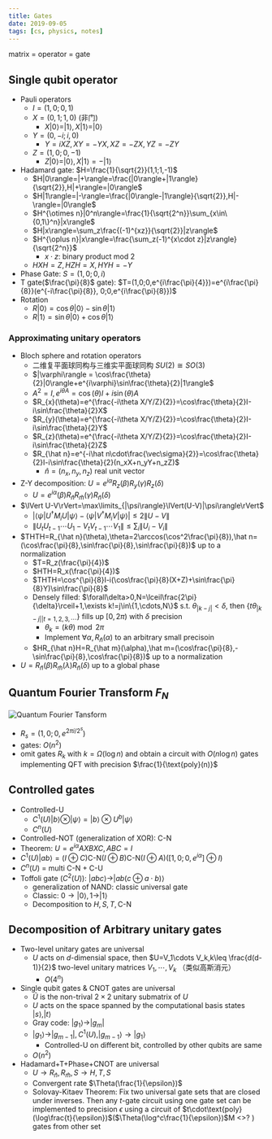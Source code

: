 ```yaml
---
title: Gates
date: 2019-09-05
tags: [cs, physics, notes]
---
```


matrix = operator = gate

## Single qubit operator

* Pauli operators
  * $I=(1,0;0,1)$
  * $X=(0,1;1,0)$ (非门)
    * $X|0\rangle=|1\rangle,X|1\rangle=|0\rangle$
  * $Y=(0,-i;i,0)$
    * $Y=iXZ,XY=-YX,XZ=-ZX,YZ=-ZY$
  * $Z=(1,0;0,-1)$
    * $Z|0\rangle=|0\rangle,X|1\rangle=-|1\rangle$
* Hadamard gate: $H=\frac{1}{\sqrt{2}}(1,1;1,-1)$
  * $H|0\rangle=|+\rangle=\frac{|0\rangle+|1\rangle}{\sqrt{2}},H|+\rangle=|0\rangle$
  * $H|1\rangle=|-\rangle=\frac{|0\rangle-|1\rangle}{\sqrt{2}},H|-\rangle=|0\rangle$
  * $H^{\otimes n}|0^n\rangle=\frac{1}{\sqrt{2^n}}\sum_{x\in\{0,1\}^n}|x\rangle$
  * $H|x\rangle=\sum_z\frac{(-1)^{xz}}{\sqrt{2}}|z\rangle$
  * $H^{\oplus n}|x\rangle=\frac{\sum_z(-1)^{x\cdot z}|z\rangle}{\sqrt{2^n}}$
    * $x\cdot z$: binary product mod 2
  * $HXH=Z,HZH=X,HYH=-Y$
* Phase Gate: $S=(1,0;0,i)$
* T gate($\frac{\pi}{8}$ gate): $T=(1,0;0,e^{i\frac{\pi}{4}})=e^{i\frac{\pi}{8}}(e^{-i\frac{\pi}{8}}, 0;0,e^{i\frac{\pi}{8}})$
* Rotation
  * $R|0\rangle=\cos\theta|0\rangle-\sin\theta|1\rangle$
  * $R|1\rangle=\sin\theta|0\rangle+\cos\theta|1\rangle$

### Approximating unitary operators

* Bloch sphere and rotation operators
  * 二维复平面球同构与三维实平面球同构 $SU(2)\cong SO(3)$
  * $|\varphi\rangle = \cos\frac{\theta}{2}|0\rangle+e^{i\varphi}\sin\frac{\theta}{2}|1\rangle$
  * $A^2=I,e^{i\theta A}=\cos(\theta)I+i\sin(\theta)A$
  * $R_{x}(\theta)=e^{\frac{-i\theta X/Y/Z}{2}}=\cos\frac{\theta}{2}I-i\sin\frac{\theta}{2}X$
  * $R_{y}(\theta)=e^{\frac{-i\theta X/Y/Z}{2}}=\cos\frac{\theta}{2}I-i\sin\frac{\theta}{2}Y$
  * $R_{z}(\theta)=e^{\frac{-i\theta X/Y/Z}{2}}=\cos\frac{\theta}{2}I-i\sin\frac{\theta}{2}Z$
  * $R_{\hat n}=e^{-i\hat n\cdot\frac{\vec\sigma}{2}}=\cos\frac{\theta}{2}I-i\sin\frac{\theta}{2}(n_xX+n_yY+n_zZ)$
    * $\hat n=(n_x,n_y,n_z)$ real unit vector
* Z-Y decomposition: $U=e^{i\alpha}R_z(\beta)R_y(\gamma)R_z(\delta)$
  * $U=e^{i\alpha}(\beta)R_{\hat n}R_{\hat m}(\gamma)R_{\hat n}(\delta)$
* $\lVert U-V\rVert=\max\limits_{|\psi\rangle}\lVert(U-V)|\psi\rangle\rVert$
  * $|\langle\psi|U^\dagger M_iU|\psi\rangle-\langle\psi|V^\dagger M_iV|\psi\rangle|\leq 2\lVert U-V\rVert$
  * $\lVert U_tU_{t-1}\cdots U_1-V_tV_{t-1}\cdots V_1\rVert\leq\sum_i\lVert U_i-V_i\rVert$
* $THTH=R_{\hat n}(\theta),\theta=2\arccos(\cos^2\frac{\pi}{8}),\hat n=(\cos\frac{\pi}{8},\sin\frac{\pi}{8},\sin\frac{\pi}{8})$ up to a normalization
  * $T=R_z(\frac{\pi}{4})$
  * $HTH=R_x(\frac{\pi}{4})$
  * $THTH=\cos^{\pi}{8}I-i(\cos\frac{\pi}{8}(X+Z)+\sin\frac{\pi}{8}Y)\sin\frac{\pi}{8}$
  * Densely filled: $\forall\delta>0,N=\lceil\frac{2\pi}{\delta}\rceil+1,\exists k!=j\in\{1,\cdots,N\}$ s.t. $\theta_{|k-j|}<\delta$, then $\{t\theta_{|k-j||t=1,2,3,\cdots}\}$ fills up $[0,2\pi)$ with $\delta$ precision
    * $\theta_k=(k\theta)\bmod 2\pi$
    * Implement $\forall \alpha,R_{\hat n}(\alpha)$ to an arbitrary small precisoin
  * $HR_{\hat n}H=R_{\hat m}(\alpha),\hat m=(\cos\frac{\pi}{8},-\sin\frac{\pi}{8},\cos\frac{\pi}{8})$ up to a normalization
* $U=R_{\hat n}(\beta)R_{\hat m}(\lambda)R_{\hat n}(\delta)$ up to a global phase

## Quantum Fourier Transform $F_N$

![Quantum Fourier Tansform](/images/general/quantumFT.png)

* $R_s=(1,0;0,e^{2\pi i/2^s})$
* gates: $O(n^2)$
* omit gates $R_k$ with $k=\Omega(\log n)$ and obtain a circuit with $O(n\log n)$ gates implementing QFT with precision $\frac{1}{\text{poly}(n)}$

## Controlled gates

* Controlled-U
  * $C^1(U)|b\rangle\otimes|\psi\rangle=|b\rangle\otimes U^b|\psi\rangle$
  * $C^n(U)$
* Controlled-NOT (generalization of XOR): $\text{C-N}$
* Theorem: $U=e^{i\alpha}AXBXC,ABC=I$
* $C^1(U)|ab\rangle=(I\oplus C)\text{C-N}(I\oplus B)\text{C-N}(I\oplus A)([1,0;0,e^{i\alpha}]\oplus I)$
* $C^n(U)$ = multi C-N + C-U
* Toffoli gate ($C^2(U)$): $|abc\rangle\rightarrow|ab(c\oplus a\cdot b)\rangle$
  * generalization of NAND: classic universal gate
  * Classic: $0\rightarrow|0\rangle,1\rightarrow|1\rangle$
  * Decomposition to $H,S,T,\text{C-N}$

## Decomposition of Arbitrary unitary gates

* Two-level unitary gates are universal
  * $U$ acts on $d$-dimensial space, then $U=V_1\cdots V_k,k\leq \frac{d(d-1)}{2}$ two-level unitary matrices $V_1,\cdots,V_k$ （类似高斯消元）
    * $O(4^n)$
* Single qubit gates & CNOT gates are universal
  * $\tilde{U}$ is the non-trival $2\times 2$ unitary submatrix of $U$
  * $U$ acts on the space spanned by the computational basis states $|s\rangle,|t\rangle$
  * Gray code: $|g_1\rangle\rightarrow|g_{m}|$
  * $|g_1\rangle\rightarrow|g_{m-1}|, C^1(U), |g_{m-1}\rangle\rightarrow |g_1\rangle$
    * Controlled-U on different bit, controlled by other qubits are same
  * $O(n^2)$
* Hadamard+T+Phase+CNOT are universal
  * $U\rightarrow R_{\hat n},R_{\hat m},S \rightarrow H,T,S$
  * Convergent rate $\Theta(\frac{1}{\epsilon})$
  * Solovay-Kitaev Theorem: Fix two universal gate sets that are closed under inverses. Then any $t$-gate circuit using one gate set can be implemented to precision $\epsilon$ using a circuit of $t\cdot\text{poly}(\log\frac{t}{\epsilon})$($\Theta(\log^c\frac{1}{\epsilon})$M <>?    ) gates from other set
